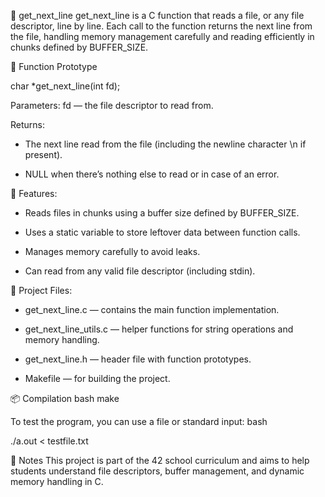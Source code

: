 📖 get_next_line
get_next_line is a C function that reads a file, or any file descriptor, line by line. Each call to the function returns the next line from the file, handling memory management carefully and reading efficiently in chunks defined by BUFFER_SIZE.

📌 Function Prototype

char *get_next_line(int fd);

Parameters:
fd — the file descriptor to read from.


Returns:

 - The next line read from the file (including the newline character \n if present).

 - NULL when there’s nothing else to read or in case of an error.


📌 Features:
 - Reads files in chunks using a buffer size defined by BUFFER_SIZE.

 - Uses a static variable to store leftover data between function calls.

 - Manages memory carefully to avoid leaks.

 - Can read from any valid file descriptor (including stdin).


📁 Project Files:
 - get_next_line.c — contains the main function implementation.

 - get_next_line_utils.c — helper functions for string operations and memory handling.

 - get_next_line.h — header file with function prototypes.

 - Makefile — for building the project.

📦 Compilation
bash
make

To test the program, you can use a file or standard input:
bash

./a.out < testfile.txt


📑 Notes
This project is part of the 42 school curriculum and aims to help students understand file descriptors, buffer management, and dynamic memory handling in C.
